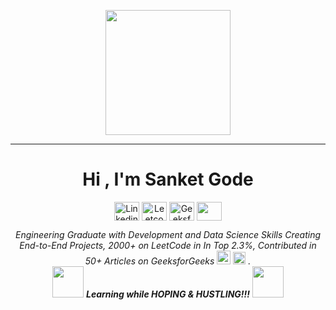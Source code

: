 <p align="center">
  <img src="https://media.giphy.com/media/MgNKENhci39urj5djQ/giphy.gif" height="200"/>
</p>
<hr>
<h1 align="center">Hi , I'm Sanket Gode</h1>
<p align="center">
<a href="https://www.linkedin.com/in/sanket-gode-89312b1b2/" target="blank"><img align="center" src="https://cdn.jsdelivr.net/npm/simple-icons@3.0.1/icons/linkedin.svg" alt="Linkedin" height="30" width="40" /></a>
<a href="https://leetcode.com/SanketGode/" target="blank"><img align="center" src="https://cdn.jsdelivr.net/npm/simple-icons@3.0.1/icons/leetcode.svg" alt="Leetcode" height="30" width="40" /></a>
<a href="https://auth.geeksforgeeks.org/user/sanketgode0/" target="blank"><img align="center" src="https://cdn.jsdelivr.net/npm/simple-icons@3.0.1/icons/geeksforgeeks.svg" alt="GeeksforGeeks" height="30" width="40" /></a>
 <a href = "mailto: sanketgode0@gmail.com"><img align="center" src="https://simpleicons.org/icons/gmail.svg" height="30" width="40" /></a>
</p>
</p>

<p align="center">
  <em>
<!--     This is Sanket Gode, a <b>final year</b> Student from <a href="https://ssgmce.ac.in/"> <b>SSGMCE Shegaon</b></a> in Information & Technology stream.
    A budding <b>Developer</b> <img src="https://media.giphy.com/media/MgNKENhci39urj5djQ/giphy.gif" width="30px"> and a <b>Programming Enthusiast</b>&nbsp;<img src="https://github.com/TheDudeThatCode/TheDudeThatCode/blob/master/Assets/Designer.gif" width="36px">&nbsp,<br> <b>Obsessed</b> -->
    Engineering Graduate with Development and Data Science Skills
    Creating End-to-End Projects, 2000+ on LeetCode in In Top 2.3%, Contributed in 50+ Articles on GeeksforGeeks
     <img src="https://media.giphy.com/media/MgNKENhci39urj5djQ/giphy.gif" width="22px">
     <img src="https://github.com/TheDudeThatCode/TheDudeThatCode/blob/master/Assets/Medal.gif" width="20px">&nbsp.
  </em> 
  <br>
  <img src="https://media.giphy.com/media/VgCDAzcKvsR6OM0uWg/giphy.gif" width="50" /> <b><i>Learning while HOPING & HUSTLING!!!</i></b> <img src="https://media.giphy.com/media/7j2hfyeVcDtf2/giphy.gif" width="50" />
</p>

